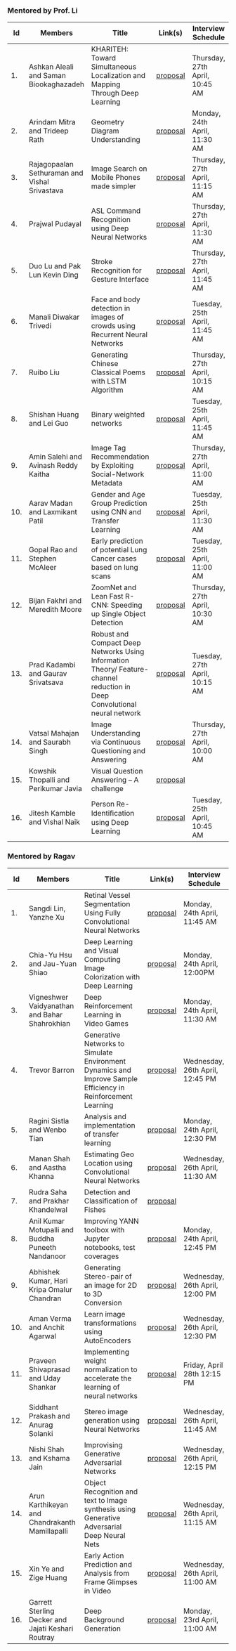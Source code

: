 ### Mentored by Prof. Li

| Id | Members | Title | Link(s) | Interview Schedule| 
|----|---------|-------|---------|-------------------|
| 1. | Ashkan Aleali and Saman Biookaghazadeh | KHARITEH: Toward Simultaneous Localization and Mapping Through Deep Learning | [proposal](b1-proposal.pdf) |  Thursday, 27th April, 10:45 AM |
| 2. | Arindam Mitra and Trideep Rath | Geometry Diagram Understanding | [proposal](b2-proposal.pdf) | Monday, 24th April, 11:30 AM | 
| 3. | Rajagopaalan Sethuraman and Vishal Srivastava | Image Search on Mobile Phones made simpler |  [proposal](b3-proposal.pdf) |  Thursday, 27th April, 11:15 AM |
| 4. | Prajwal Pudayal | ASL Command Recognition using Deep Neural Networks | [proposal](b4-proposal.pdf) | Thursday, 27th April, 11:30 AM |
| 5. | Duo Lu and Pak Lun Kevin Ding | Stroke Recognition for Gesture Interface | [proposal](b5-proposal.pd) |  Thursday, 27th April, 11:45 AM |
| 6. | Manali Diwakar Trivedi | Face and body detection in images of crowds using Recurrent Neural Networks | [proposal](b6-proposal.pdf) | Tuesday, 25th April, 11:45 AM |
| 7. | Ruibo Liu | Generating Chinese Classical Poems with LSTM Algorithm | [proposal](b7-proposal.pdf) | Thursday, 27th April, 10:15 AM |
| 8. | Shishan Huang and Lei Guo | Binary weighted networks | [proposal](b8-proposal.pdf) | Tuesday, 25th April, 11:45 AM |
| 9. | Amin Salehi and Avinash Reddy Kaitha | Image Tag Recommendation by Exploiting Social-Network Metadata | [proposal](b9-proposal.pdf) |  Thursday, 27th April, 11:00 AM |
| 10. | Aarav Madan and Laxmikant Patil | Gender and Age Group Prediction using CNN and Transfer Learning | [proposal](b10-proposal.pdf) | Tuesday, 25th April, 11:30 AM |
| 11. | Gopal Rao and Stephen McAleer | Early prediction of potential Lung Cancer cases based on lung scans | [proposal](b11-proposal.pdf) | Tuesday, 25th April, 11:00 AM |
| 12. | Bijan Fakhri and Meredith Moore | ZoomNet and Lean Fast R-CNN: Speeding up Single Object Detection | [proposal](b12-proposal.pdf) |  Thursday, 27th April, 10:30 AM |
| 13. | Prad Kadambi and Gaurav Srivatsava | Robust and Compact Deep Networks Using Information Theory/ Feature-channel reduction in Deep Convolutional neural network | [proposal](b13-proposal.pdf) |  Tuesday, 27th April, 10:15 AM |
| 14. | Vatsal Mahajan and Saurabh Singh | Image Understanding via Continuous Questioning and Answering | [proposal](b14-proposal.pdf) | Thursday, 27th April, 10:00 AM |
| 15. | Kowshik Thopalli and Perikumar Javia | Visual Question Answering – A challenge | [proposal](b15-proposal.pdf) | |
| 16. | Jitesh Kamble and Vishal Naik | Person Re-Identiﬁcation using Deep Learning | [proposal](r15-proposal.pdf) | Tuesday, 25th April, 10:45 AM |


### Mentored by Ragav

| Id | Members | Title | Link(s) | Interview Schedule| 
|----|---------|-------|---------|-------------------|
| 1. | Sangdi Lin, Yanzhe Xu |  Retinal Vessel Segmentation Using Fully Convolutional Neural Networks  | [proposal](r1-proposal.pdf) | Monday, 24th April, 11:45 AM |
| 2. | Chia-Yu Hsu and Jau-Yuan Shiao | Deep Learning and Visual Computing Image Colorization with Deep Learning | [proposal](r2-proposal.pdf) | Monday, 24th April, 12:00PM  |
| 3. | Vigneshwer Vaidyanathan and Bahar Shahrokhian | Deep Reinforcement Learning in Video Games | [proposal](r3-proposal.pdf) | Monday, 24th April, 11:30 AM |
| 4. | Trevor Barron | Generative Networks to Simulate Environment Dynamics and Improve Sample Efficiency in Reinforcement Learning | [proposal](r4-proposal.pdf) | Wednesday, 26th April, 12:45 PM |
| 5. | Ragini Sistla and Wenbo Tian | Analysis and implementation of transfer learning | [proposal](r5-proposal.pdf) | Monday, 24th April, 12:30 PM |
| 6. | Manan Shah and Aastha Khanna | Estimating Geo Location using Convolutional Neural Networks | [proposal](r6-proposal.pdf) | Wednesday, 26th April, 11:30 AM |
| 7. | Rudra Saha and Prakhar Khandelwal | Detection and Classification of Fishes | [proposal](r7-proposal.pdf) | |
| 8. | Anil Kumar Motupalli and Buddha Puneeth Nandanoor | Improving YANN toolbox with Jupyter notebooks, test coverages | [proposal](r8-proposal.pdf) | Monday, 24th April, 12:45 PM |
| 9. | Abhishek Kumar, Hari Kripa Omalur Chandran | Generating Stereo-pair of an image for 2D to 3D Conversion | [proposal](r9-proposal.pdf) | Wednesday, 26th April, 12:00 PM |
| 10. | Aman Verma and Anchit Agarwal | Learn image transformations using AutoEncoders | [proposal](r10-proposal.pdf) | Wednesday, 26th April, 12:30 PM |
| 11. | Praveen Shivaprasad and Uday Shankar | Implementing weight normalization to accelerate the learning of neural networks | [proposal](r11-proposal.pdf) | Friday, April 28th 12:15 PM |
| 12. | Siddhant Prakash and Anurag Solanki| Stereo image generation using Neural Networks | [proposal](r12-proposal.pdf) | Wednesday, 26th April, 11:45 AM |
| 13. | Nishi Shah and Kshama Jain | Improvising Generative Adversarial Networks | [proposal](r13-proposal.pdf) | Wednesday, 26th April, 12:15 PM |
| 14. | Arun Karthikeyan and Chandrakanth Mamillapalli | Object Recognition and text to Image synthesis using Generative Adversarial Deep Neural Nets | [proposal](r14-proposal.pdf) | Wednesday, 26th April, 11:15 AM |
| 15. | Xin Ye and Zige Huang | Early Action Prediction and Analysis from Frame Glimpses in Video | [proposal](r16-proposal.pdf) | Wednesday, 26th April, 11:00 AM |
| 16. | Garrett Sterling Decker and Jajati Keshari Routray | Deep Background Generation | [proposal](r17-proposal.pdf) |  Monday, 23rd April, 11:00 AM |




